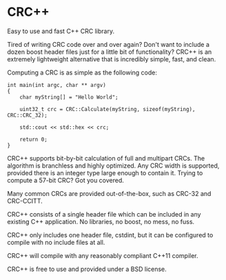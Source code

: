 # CRC++
Easy to use and fast C++ CRC library.

Tired of writing CRC code over and over again? Don't want to include a dozen boost header files just for a little bit of functionality? CRC++ is an extremely lightweight alternative that is incredibly simple, fast, and clean.

Computing a CRC is as simple as the following code:

```
int main(int argc, char ** argv)
{
	char myString[] = "Hello World";
	
	uint32_t crc = CRC::Calculate(myString, sizeof(myString), CRC::CRC_32);
	
	std::cout << std::hex << crc;
	
	return 0;
}
```

CRC++ supports bit-by-bit calculation of full and multipart CRCs. The algorithm is branchless and highly optimized. Any CRC width is supported, provided there is an integer type large enough to contain it. Trying to compute a 57-bit CRC? Got you covered.

Many common CRCs are provided out-of-the-box, such as CRC-32 and CRC-CCITT.

CRC++ consists of a single header file which can be included in any existing C++ application. No libraries, no boost, no mess, no fuss.

CRC++ only includes one header file, cstdint, but it can be configured to compile with no include files at all.

CRC++ will compile with any reasonably compliant C++11 compiler.

CRC++ is free to use and provided under a BSD license.
